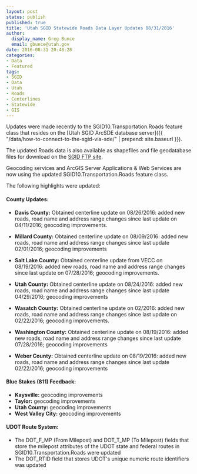```yaml
---
layout: post
status: publish
published: true
title: 'Utah SGID Statewide Roads Data Layer Updates 08/31/2016'
author:
  display_name: Greg Bunce
  email: gbunce@utah.gov
date: 2016-08-31 20:48:28
categories:
- Data
- Featured
tags:
- SGID
- Data
- Utah
- Roads
- Centerlines
- Statewide
- GIS
---
```


Updates were made recently to the SGID10.Transportation.Roads feature class that resides on the [Utah SGID ArcSDE database server]({{ "/data/how-to-connect-to-the-sgid-via-sde/" | prepend: site.baseurl }}).

The updated Roads data is also available as shapefiles and file geodatabase files for download on the [SGID FTP site](ftp://ftp.agrc.utah.gov/UtahSGID_Vector/UTM12_NAD83/TRANSPORTATION/PackagedData/_Statewide/UtahRoadAndHighwaySystem/).

Geocoding services and ArcGIS Server Applications & Web Services are now using the updated SGID10.Transportation.Roads feature class.

The following highlights were updated:

#### County Updates:

- **Davis County:** Obtained centerline update on 08/26/2016: added new roads, road name and address range changes since last update on 04/11/2016; geocoding improvements.

- **Millard County:** Obtained centerline update on 08/09/2016: added new roads, road name and address range changes since last update 02/01/2016; geocoding improvements

- **Salt Lake County:** Obtained centerline update from VECC on 08/19/2016: added new roads, road name and address range changes since last update on 07/28/2016; geocoding improvements.

- **Utah County:** Obtained centerline update on 08/24/2016: added new roads, road name and address range changes since last update 04/29/2016; geocoding improvements

- **Wasatch County:** Obtained centerline update on 02/2016: added new roads, road name and address range changes since last update on 02/22/2016; geocoding improvements.

- **Washington County:** Obtained centerline update on 08/19/2016: added new roads, road name and address range changes since last update 07/28/2016; geocoding improvements

- **Weber County:** Obtained centerline update on 08/19/2016: added new roads, road name and address range changes since last update 02/22/2016; geocoding improvements

#### Blue Stakes (811) Feedback:
 - **Kaysville:** geocoding improvements
 - **Taylor:** geocoding improvements
 - **Utah County:** geocoding improvements
 - **West Valley City:** geocoding improvements

#### UDOT Route System:

- The DOT_F_MP (From Milepost) and DOT_T_MP (To Milepost) fields that store the milepost attributes of the UDOT state and federal routes in SGID10.Transportation.Roads were updated
- The DOT_RTID field that stores UDOT's unique numeric route identifiers was updated
